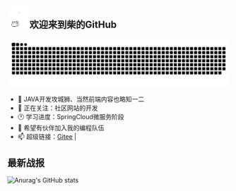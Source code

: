 <h2><img src="images/hellokittydance.gif" style="display:inline;width:50px;height:50px"/><span>欢迎来到柴的GitHub</span></h2>

![github-contribution-grid-snake.svg](images/github-contribution-grid-snake.svg)

- 🔭 JAVA开发攻城狮、当然前端内容也略知一二
- 👀 正在关注：社区网站的开发
- 🕐 学习进度：SpringCloud微服务阶段
- 🤔 希望有伙伴加入我的编程队伍
- 📫 超级链接：[Gitee](https://gitee.com/chai-hecheng) | 
  
## 最新战报
![Anurag's GitHub stats](https://github-readme-stats.vercel.app/api?username=GH-ID-CHC&count_private=true&show_icons=true&locale=cn&bg_color=DEG,73FA7A,73FDFE,D683FF)
<!--
<a href="https://github.com/GH-ID-CHC/github-readme-stats">
  <img align="center" src="https://github-readme-stats.vercel.app/api/pin/?username=GH-ID-CHC&repo=yygh" />
</a>
<a href="https://github.com/anuraghazra/convoychat">
  <img align="center" src="https://github-readme-stats.vercel.app/api/pin/?username=anuraghazra&repo=convoychat" />
</a>
自定义：https://zhuanlan.zhihu.com/p/426231957
样式地址：https://github.com/anuraghazra/github-readme-stats/blob/master/docs/readme_cn.md
主题地址：https://github.com/anuraghazra/github-readme-stats/blob/master/themes/README.md
-->
